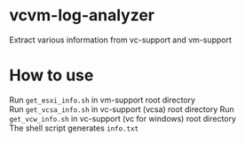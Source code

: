 # vcvm-log-analyzer
Extract various information from vc-support and vm-support

# How to use
Run `get_esxi_info.sh` in vm-support root directory    
Run `get_vcsa_info.sh` in vc-support (vcsa) root directory 
Run `get_vcw_info.sh` in vc-support (vc for windows) root directory  
The shell script generates `info.txt`
